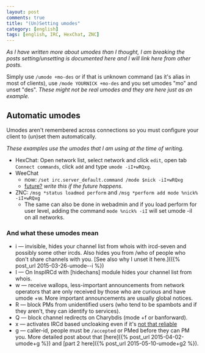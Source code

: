 ```yaml
---
layout: post
comments: true
title: "(Un)Setting umodes"
category: [english]
tags: [english, IRC, HexChat, ZNC]
---
```


*As I have written more about umodes than I thought, I am breaking the
posts setting/unsetting is documented here and I will link here from other
posts.*

Simply use `/umode +mo-des` or if that is unknown command (as it's alias
in most of clients), use `/mode YOURNICK +mo-des` and you set umodes "mo"
and unset "des". *These might not be real umodes and they are here just as
an example.*

## Automatic umodes

Umodes aren't remembered across connections so you must configure your
client to (un)set them automatically.

*These examples use the umodes that I am using at the time of writing.*

* HexChat: Open network list, select network and click `edit`, open tab
  `Connect commands`, click `add` and type `umode -iI+wRQxg`.
* WeeChat
    * now: `/set irc.server_default.command /mode $nick -iI+wRQxg`
    * [future?](https://github.com/weechat/weechat/issues/377) *write this
      if the future happens.*
* ZNC: `/msg *status loadmod perform` and `/msg *perform add mode %nick% -iI+wRQxg`
    * The same can also be done in webadmin and if you load perform for
      user level, adding the command `mode %nick% -iI` will set umode -iI
      on all networks.

### And what these umodes mean

* i — invisible, hides your channel list from whois with ircd-seven and
  possibly some other ircds. Also hides you from /who of people who don't
  share channels with you. [See also why I unset it here.](({% post_url 2015-03-26-umode--i %})
* I — On InspIRCd with [hidechans] module hides your channel list from
  whois.
* w — receive wallops, less-important announcements from network operators
  that are only received by those who are curious and have umode +w. More
  important announcements are usually global notices.
* R — block PMs from unidentified users (who tend to be spambots and if
  they aren't, they can identify to services).
* Q — block channel redirects on Charybdis (mode +f or banforward).
* x — activates IRCd based uncloaking even if it's [not that reliable](https://gist.github.com/maxteufel/1e2cf7ada079c271bd3c)
* g — caller-id, people must be `/accepted` or PMed before they can PM you.
  More detailed post about that [here]({% post_url 2015-04-02-umode+g %})
  and [part 2 here]({% post_url 2015-05-10-umode+g2 %}).
